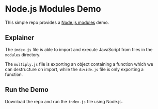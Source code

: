 # Node.js Modules Demo

This simple repo provides a [Node.js modules](https://nodejs.org/en/knowledge/getting-started/what-is-require/) demo.

## Explainer

The `index.js` file is able to import and execute JavaScript from files in the `modules` directory.

The `multiply.js` file is exporting an object containing a function which we can destructure on import, while the `divide.js` file is only exporting a function.

## Run the Demo

Download the repo and run the `index.js` file using Node.js.

